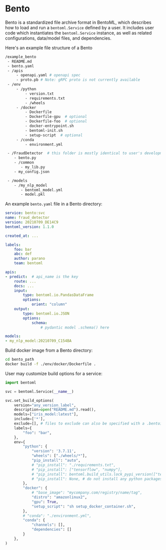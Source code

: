  # Bento

Bento is a standardized file archive format in BentoML, which describes how to load
and run a `bentoml.Service` defined by a user. It includes user code which instantiates
the `bentoml.Service` instance, as well as related configurations, data/model files,
and dependencies.

Here's an example file structure of a Bento

```bash
/example_bento
 - README.md
 - bento.yaml
 - /apis
     - openapi.yaml # openapi spec
     - proto.pb # Note: gRPC proto is not currently available
 - /env
     - /python
         - version.txt
         - requirements.txt
         - /wheels
     - /docker
         - Dockerfile
         - Dockerfile-gpu  # optional
         - Dockerfile-foo  # optional
         - docker-entrypoint.sh
         - bentoml-init.sh
         - setup-script  # optional
     - /conda
         - environment.yml

 - /FraudDetector  # this folder is mostly identical to user's development directory
    - bento.py
    - /common
       - my_lib.py
    - my_config.json

 - /models
    - /my_nlp_model
       - bentoml_model.yml
       - model.pkl
```

An example `bento.yaml` file in a Bento directory:

```yaml
service: bento:svc
name: fraud_detector
version: 20210709_DE14C9
bentoml_version: 1.1.0

created_at: ...

labels:
    foo: bar
    abc: def
    author: parano
    team: bentoml

apis:
- predict:  # api_name is the key
    route: ...
    docs: ...
    input:
        type: bentoml.io.PandasDataFrame
        options:
            orient: "column"
    output:
        type: bentoml.io.JSON
        options:
            schema:
                # pydantic model .schema() here

models:
- my_nlp_model:20210709_C154BA
```



Build docker image from a Bento directory:

```bash
cd bento_path
docker build -f ./env/docker/Dockerfile .
```


User may customize build options for a service:

```python
import bentoml

svc = bentoml.Service(__name__)

svc.set_build_options(
    version="any_version_label",
    description=open("README.md").read(),
    models=["iris_model:latest"],
    include=['*'],
    exclude=[], # files to exclude can also be specified with a .bentoignore file
    labels={
        "foo": "bar",
    },
    env={
        "python": {
            "version": '3.7.11',
            "wheels": ["./wheels/*"],
            "pip_install": "auto",
            # "pip_install": "./requirements.txt",
            # "pip_install": ["tensorflow", "numpy"],
            # "pip_install": bentoml.build_utils.lock_pypi_version(["tensorflow", "numpy"]),
            # "pip_install": None, # do not install any python packages automatically
        },
        "docker": {
            # "base_image": "mycompany.com/registry/name/tag",
            "distro": "amazonlinux2",
            "gpu": True,
            "setup_script": "sh setup_docker_container.sh",
        },
        # "conda": "./environment.yml",
        "conda": {
            "channels": [],
            "dependencies": []
        }
    },
)
```